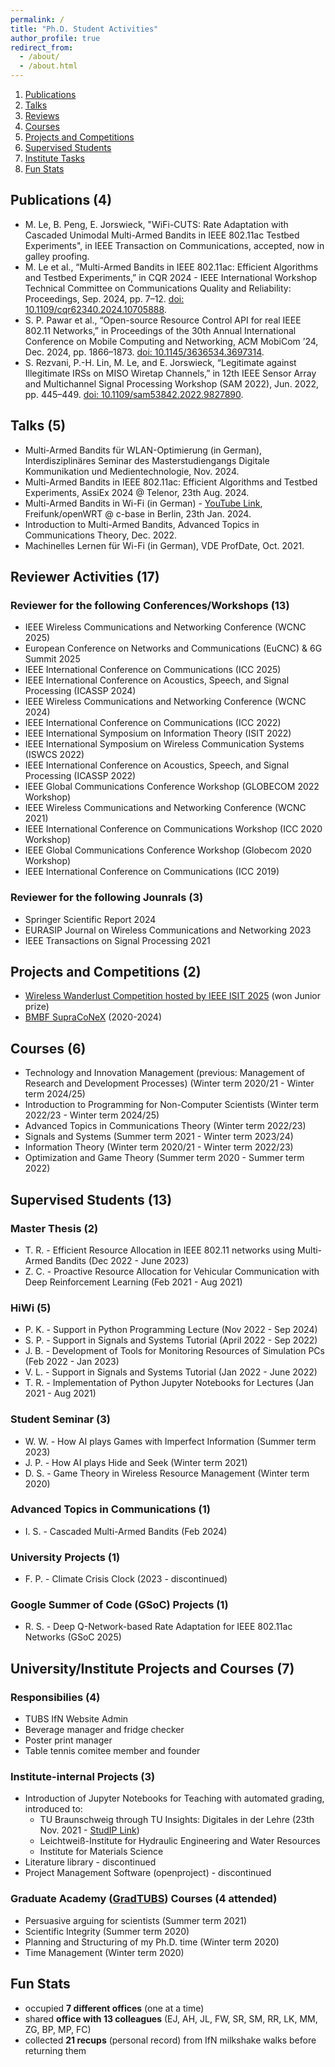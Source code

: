 ```yaml
---
permalink: /
title: "Ph.D. Student Activities"
author_profile: true
redirect_from: 
  - /about/
  - /about.html
---
```


1. [Publications](#section_publication)
2. [Talks](#section_talks)
3. [Reviews](#section_reviews)
4. [Courses](#section_courses)
5. [Projects and Competitions](#section_projects-and-competitions)
6. [Supervised Students](#section_supervised-students)
7. [Institute Tasks](#section_institute-tasks)
8. [Fun Stats](#section_fun-stats)

<a id="section_publication"></a>
## Publications (4)
- M. Le, B. Peng, E. Jorswieck, "WiFi-CUTS: Rate Adaptation with Cascaded Unimodal Multi-Armed Bandits in IEEE 802.11ac Testbed Experiments", in IEEE Transaction on Communications, accepted, now in galley proofing. 
- M. Le et al., “Multi-Armed Bandits in IEEE 802.11ac: Efficient Algorithms and Testbed Experiments,” in CQR 2024 - IEEE International Workshop Technical Committee on Communications Quality and Reliability: Proceedings, Sep. 2024, pp. 7–12. [doi: 10.1109/cqr62340.2024.10705888](https://doi.org/10.1109/cqr62340.2024.10705888).
- S. P. Pawar et al., “Open-source Resource Control API for real IEEE 802.11 Networks,” in Proceedings of the 30th Annual International Conference on Mobile Computing and Networking, ACM MobiCom ’24, Dec. 2024, pp. 1866–1873. [doi: 10.1145/3636534.3697314](https://doi.org/10.1145/3636534.3697314).
- S. Rezvani, P.-H. Lin, M. Le, and E. Jorswieck, “Legitimate against Illegitimate IRSs on MISO Wiretap Channels,” in 12th IEEE Sensor Array and Multichannel Signal Processing Workshop (SAM 2022), Jun. 2022, pp. 445–449. [doi: 10.1109/sam53842.2022.9827890](https://doi.org/10.1109/sam53842.2022.9827890).

<a id="section_talks"></a>
## Talks (5)
- Multi-Armed Bandits für WLAN-Optimierung (in German), Interdisziplinäres Seminar des Masterstudiengangs Digitale Kommunikation und Medientechnologie, Nov. 2024.
- Multi-Armed Bandits in IEEE 802.11ac: Efficient Algorithms and Testbed Experiments, AssiEx 2024 @ Telenor, 23th Aug. 2024.
- Multi-Armed Bandits in Wi-Fi (in German) - [YouTube Link](https://www.youtube.com/live/BC5rNm-lbaQ?si=5N3WInZKa9ZbSt7Q&t=11482), Freifunk/openWRT @ c-base in Berlin, 23th Jan. 2024.
- Introduction to Multi-Armed Bandits, Advanced Topics in Communications Theory, Dec. 2022.
- Machinelles Lernen für Wi-Fi (in German), VDE ProfDate, Oct. 2021.

<a id="section_reviews"></a>
## Reviewer Activities (17)
### Reviewer for the following Conferences/Workshops (13)
- IEEE Wireless Communications and Networking Conference (WCNC 2025)
- European Conference on Networks and Communications (EuCNC) & 6G Summit 2025
- IEEE International Conference on Communications (ICC 2025)
- IEEE International Conference on Acoustics, Speech, and Signal Processing (ICASSP 2024)
- IEEE Wireless Communications and Networking Conference (WCNC 2024)
- IEEE International Conference on Communications (ICC 2022)
- IEEE International Symposium on Information Theory (ISIT 2022)
- IEEE International Symposium on Wireless Communication Systems (ISWCS 2022)
- IEEE International Conference on Acoustics, Speech, and Signal Processing (ICASSP 2022)
- IEEE Global Communications Conference Workshop (GLOBECOM 2022 Workshop)
- IEEE Wireless Communications and Networking Conference (WCNC 2021)
- IEEE International Conference on Communications Workshop (ICC 2020 Workshop)
- IEEE Global Communications Conference Workshop (Globecom 2020 Workshop)
- IEEE International Conference on Communications (ICC 2019)

### Reviewer for the following Jounrals (3)
- Springer Scientific Report 2024
- EURASIP Journal on Wireless Communications and Networking 2023
- IEEE Transactions on Signal Processing 2021

<a id="section_projects-and-competitions"></a>
## Projects and Competitions (2)
- [Wireless Wanderlust Competition hosted by IEEE ISIT 2025](https://2025.ieee-isit.org/wireless-wanderlust-competition) (won Junior prize)
- [BMBF SupraCoNeX](https://www.forschung-it-sicherheit-kommunikationssysteme.de/projekte/supraconex) (2020-2024)

<a id="section_courses"></a>
## Courses (6)
- Technology and Innovation Management (previous: Management of Research and Development Processes) (Winter term 2020/21 - Winter term 2024/25)
- Introduction to Programming for Non-Computer Scientists (Winter term 2022/23 - Winter term 2024/25)
- Advanced Topics in Communications Theory (Winter term 2022/23)
- Signals and Systems (Summer term 2021 - Winter term 2023/24)
- Information Theory (Winter term 2020/21 - Winter term 2022/23)
- Optimization and Game Theory (Summer term 2020 - Summer term 2022)

<a id="section_supervised-students"></a>
## Supervised Students (13)
### Master Thesis (2)
- T. R. - Efficient Resource Allocation in IEEE 802.11 networks using Multi-Armed Bandits (Dec 2022 - June 2023)
- Z. C. - Proactive Resource Allocation for Vehicular Communication with Deep Reinforcement Learning (Feb 2021 - Aug 2021)

### HiWi (5)
- P. K. - Support in Python Programming Lecture (Nov 2022 - Sep 2024)
- S. P. - Support in Signals and Systems Tutorial (April 2022 - Sep 2022)
- J. B. - Development of Tools for Monitoring Resources of Simulation PCs (Feb 2022 - Jan 2023)
- V. L. - Support in Signals and Systems Tutorial (Jan 2022 - June 2022)
- T. R. - Implementation of Python Jupyter Notebooks for Lectures (Jan 2021 - Aug 2021)

### Student Seminar (3)
- W. W. - How AI plays Games with Imperfect Information (Summer term 2023)
- J. P. - How AI plays Hide and Seek (Winter term 2021)
- D. S. - Game Theory in Wireless Resource Management (Winter term 2020)

### Advanced Topics in Communications (1)
- I. S. - Cascaded Multi-Armed Bandits (Feb 2024)

### University Projects (1)
- F. P. - Climate Crisis Clock (2023 - discontinued)

### Google Summer of Code (GSoC) Projects (1)
- R. S. - Deep Q-Network-based Rate Adaptation for IEEE 802.11ac Networks (GSoC 2025)

<a id="section_institute-tasks"></a>
## University/Institute Projects and Courses (7)
### Responsibilies (4)
- TUBS IfN Website Admin
- Beverage manager and fridge checker
- Poster print manager
- Table tennis comitee member and founder

### Institute-internal Projects (3)
- Introduction of Jupyter Notebooks for Teaching with automated grading, introduced to:
  - TU Braunschweig through TU Insights: Digitales in der Lehre (23th Nov. 2021 - [StudIP Link](https://studip.tu-braunschweig.de/plugins.php/ocvv/ocvv/ocframe?vid=2477b1f8-0cf3-46d2-9a29-60c39b6fcf53))
  - Leichtweiß-Institute for Hydraulic Engineering and Water Resources
  - Institute for Materials Science
- Literature library - discontinued
- Project Management Software (openproject) - discontinued

### Graduate Academy ([GradTUBS](https://www.tu-braunschweig.de/en/gradtubs)) Courses (4 attended)
- Persuasive arguing for scientists (Summer term 2021)
- Scientific Integrity (Summer term 2020)
- Planning and Structuring of my Ph.D. time (Winter term 2020)
- Time Management (Winter term 2020)

<a id="section_fun-stats"></a>
## Fun Stats
- occupied **7 different offices** (one at a time)
- shared **office with 13 colleagues** (EJ, AH, JL, FW, SR, SM, RR, LK, MM, ZG, BP, MP, FC)
- collected **21 recups** (personal record) from IfN milkshake walks before returning them
